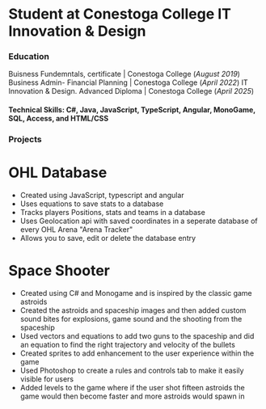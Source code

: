 # Student at Conestoga College IT Innovation & Design

### Education 
Buisness Fundemntals, certificate | Conestoga College (_August 2019_) 
Business Admin- Financial Planning | Conestoga College (_April 2022_)
IT Innovation & Design. Advanced Diploma | Conestoga College (_April 2025_)

 #### Technical Skills: C#, Java, JavaScript, TypeScript, Angular, MonoGame, SQL, Access, and HTML/CSS

### Projects
# OHL Database
- Created using JavaScript, typescript and angular
- Uses equations to save stats to a database
- Tracks players Positions, stats and teams in a database
- Uses Geolocation api with saved coordinates in a seperate database of every OHL Arena "Arena Tracker"
- Allows you to save, edit or delete the database entry

# Space Shooter
- Created using C# and Monogame and is inspired by the classic game astroids
- Created the astroids and spaceship images and then added custom sound bites for explosions, game sound and the shooting from the spaceship
- Used vectors and equations to add two guns to the spaceship and did an equation to find the right trajectory and velocity of the bullets
- Created sprites to add enhancement to the user experience within the game
- Used Photoshop to create a rules and controls tab to make it easily visible for users
- Added levels to the game where if the user shot fifteen astroids the game would then become faster and more astroids would spawn in
  
  
